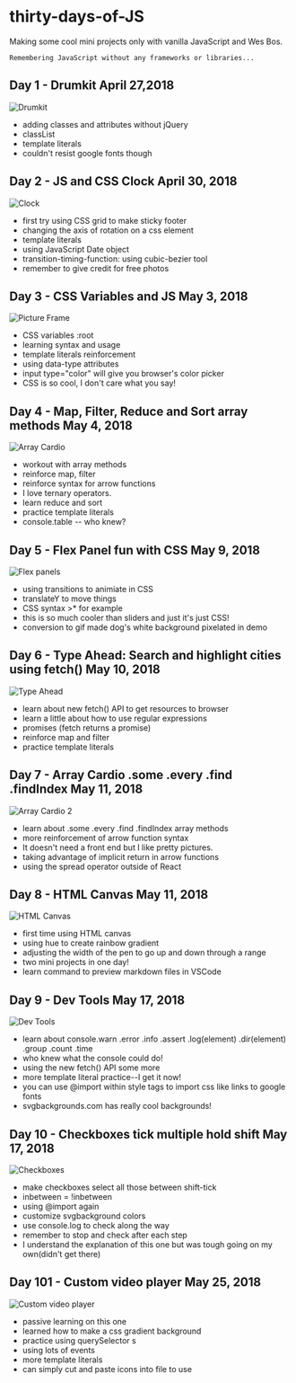 # thirty-days-of-JS
Making some cool mini projects only with vanilla JavaScript and Wes Bos. 
```
Remembering JavaScript without any frameworks or libraries...
```
## Day 1 - Drumkit April 27,2018

![Drumkit](./drumkit/drumkit.jpg "Drumkit")

* adding classes and attributes without jQuery
* classList
* template literals
* couldn't resist google fonts though

## Day 2 - JS and CSS Clock April 30, 2018

![Clock](./cssClock/clock.jpg "Clock")

* first try using CSS grid to make sticky footer
* changing the axis of rotation on a css element
* template literals
* using JavaScript Date object
* transition-timing-function: using cubic-bezier tool
* remember to give credit for free photos

## Day 3 - CSS Variables and JS May 3, 2018

![Picture Frame](./cssVariables/variables.png "Picture frame")

* CSS variables :root
* learning syntax and usage
* template literals reinforcement
* using data-type attributes
* input type="color" will give you browser's color picker
* CSS is so cool, I don't care what you say!

## Day 4 - Map, Filter, Reduce and Sort array methods May 4, 2018

![Array Cardio](./arrayCardio/Picture2.png "Array Cardio")

* workout with array methods
* reinforce map, filter
* reinforce syntax for arrow functions
* I love ternary operators.
* learn reduce and sort
* practice template literals
* console.table -- who knew?

## Day 5 - Flex Panel fun with CSS May 9, 2018

![Flex panels](https://user-images.githubusercontent.com/31053210/39838802-392f6bfa-538f-11e8-94d2-c078790587b1.gif)
* using transitions to animiate in CSS
* translateY to move things
* CSS syntax >* for example
* this is so much cooler than sliders and just it's just CSS!
* conversion to gif made dog's white background pixelated in demo

## Day 6 - Type Ahead: Search and highlight cities using fetch() May 10, 2018

![Type Ahead](./ajaxTypeAhead/typeAhead.png "Type Ahead")

* learn about new fetch() API to get resources to browser
* learn a little about how to use regular expressions
* promises (fetch returns a promise)
* reinforce map and filter
* practice template literals

## Day 7 - Array Cardio .some .every .find .findIndex May 11, 2018

![Array Cardio 2](./arrayCardio2/screenshot.png "Array Cardio 2")

* learn about .some .every .find .findIndex array methods
* more reinforcement of arrow function syntax
* It doesn't need a front end but I like pretty pictures.
* taking advantage of implicit return in arrow functions
* using the spread operator outside of React

## Day 8 - HTML Canvas May 11, 2018

![HTML Canvas](./htmlCanvas/htmlCanvas.png "HTML Canvas")

* first time using HTML canvas
* using hue to create rainbow gradient
* adjusting the width of the pen to go up and down through a range
* two mini projects in one day!
* learn command to preview markdown files in VSCode

## Day 9 - Dev Tools May 17, 2018
![Dev Tools](./devTools/devtools.png "Dev Tools")

* learn about console.warn .error .info .assert .log(element) .dir(element) .group .count .time
* who knew what the console could do!
* using the new fetch() API some more
* more template literal practice--I get it now!
* you can use @import within style tags to import css like links to google fonts
* svgbackgrounds.com has really cool backgrounds!

## Day 10 - Checkboxes tick multiple hold shift May 17, 2018
![Checkboxes](./checkboxes/checkboxes.png "Checkboxes")

* make checkboxes select all those between shift-tick
* inbetween = !inbetween
* using @import again 
* customize svgbackground colors
* use console.log to check along the way
* remember to stop and check after each step
* I understand the explanation of this one but was tough going on my own(didn't get there)

## Day 101 - Custom video player May 25, 2018
![Custom video player](./customVideo/Picture1.png "Custom video")

* passive learning on this one
* learned how to make a css gradient background
* practice using querySelector s
* using lots of events
* more template literals
* can simply cut and paste icons into file to use
